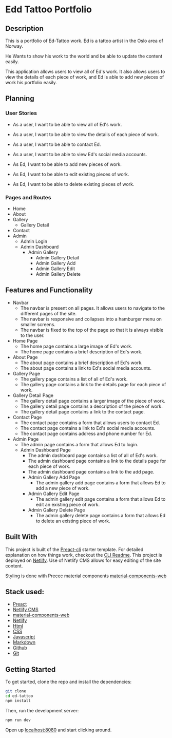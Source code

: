 # Edd Tattoo Portfolio
## Description
This is a portfolio of Ed-Tattoo work. Ed is a tattoo artist in the Oslo area of Norway. 

He Wants to show his work to the world and be able to update the content easily.

This application allows users to view all of Ed's work. It also allows users to view the details of each piece of work, and Ed is able to add new pieces of work his portfolio easily.
## Planning
### User Stories
* As a user, I want to be able to view all of Ed's work.
* As a user, I want to be able to view the details of each piece of work.
* As a user, I want to be able to contact Ed.
* As a user, I want to be able to view Ed's social media accounts.

* As Ed, I want to be able to add new pieces of work.
* As Ed, I want to be able to edit existing pieces of work.
* As Ed, I want to be able to delete existing pieces of work.


### Pages and Routes
* Home
* About
* Gallery
    * Gallery Detail
* Contact
* Admin
    * Admin Login
    * Admin Dashboard
        * Admin Gallery
            * Admin Gallery Detail
            * Admin Gallery Add
            * Admin Gallery Edit
            * Admin Gallery Delete

## Features and Functionality
* Navbar
    - The navbar is present on all pages. It allows users to navigate to the different pages of the site.
    - The navbar is responsive and collapses into a hamburger menu on smaller screens.
    - The navbar is fixed to the top of the page so that it is always visible to the user.
* Home Page
    - The home page contains a large image of Ed's work.
    - The home page contains a brief description of Ed's work.
* About Page
    - The about page contains a brief description of Ed's work.
    - The about page contains a link to Ed's social media accounts.
* Gallery Page
    - The gallery page contains a list of all of Ed's work.
    - The gallery page contains a link to the details page for each piece of work.
* Gallery Detail Page
    - The gallery detail page contains a larger image of the piece of work.
    - The gallery detail page contains a description of the piece of work.
    - The gallery detail page contains a link to the contact page.
* Contact Page
    - The contact page contains a form that allows users to contact Ed.
    - The contact page contains a link to Ed's social media accounts.
    - The contact page contains address and phone number for Ed.
* Admin Page
    - The admin page contains a form that allows Ed to login.
    * Admin Dashboard Page
        - The admin dashboard page contains a list of all of Ed's work.
        - The admin dashboard page contains a link to the details page for each piece of work.
        - The admin dashboard page contains a link to the add page.
        * Admin Gallery Add Page
            - The admin gallery add page contains a form that allows Ed to add a new piece of work.
        * Admin Gallery Edit Page
            - The admin gallery edit page contains a form that allows Ed to edit an existing piece of work.
        * Admin Gallery Delete Page
            - The admin gallery delete page contains a form that allows Ed to delete an existing piece of work.

## Built With

This project is built of the [Preact-cli](https://github.com/preactjs/preact-cli) starter template.
For detailed explanation on how things work, checkout the [CLI Readme](https://github.com/developit/preact-cli/blob/master/README.md). This project is deployed on [Netlify](https://www.netlify.com/).
Use of Netlify CMS allows for easy editing of the site content.

Styling is done with Precec material components [material-components-web](https://material.preactjs.com/)

## Stack used:
* [Preact](https://preactjs.com/)
* [Netlify CMS](https://www.netlifycms.org/)
* [material-components-web](https://material.preactjs.com/)
* [Netlify](https://www.netlify.com/)
* [Html](https://www.w3schools.com/html/)
* [CSS](https://www.w3schools.com/css/)
* [Javascript](https://www.w3schools.com/js/)
* [Markdown](https://www.markdownguide.org/)
* [Github](https://github.com/)
* [Git](https://git-scm.com/)

## Getting Started
To get started, clone the repo and install the dependencies:

```bash
git clone
cd ed-tattoo
npm install
```

Then, run the development server:
 
```bash
npm run dev
```

Open up [localhost:8080](http://localhost:8080) and start clicking around.
